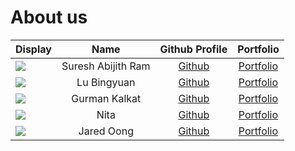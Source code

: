 # About us
Display |    Name     | Github Profile | Portfolio 
--------|:-----------:|:--------------:|:---------:
![](https://via.placeholder.com/100.png?text=Photo) |  Suresh Abijith Ram   | [Github](https://github.com/) | [Portfolio](docs/team/johndoe.md)
![](https://via.placeholder.com/100.png?text=Photo) |      Lu Bingyuan      | [Github](https://github.com/) | [Portfolio](docs/team/johndoe.md)
![](https://via.placeholder.com/100.png?text=Photo) |     Gurman Kalkat     | [Github](https://github.com/) | [Portfolio](docs/team/johndoe.md)
![](https://via.placeholder.com/100.png?text=Photo) |         Nita          | [Github](https://github.com/) | [Portfolio](docs/team/johndoe.md)
![](https://via.placeholder.com/100.png?text=Photo) |      Jared Oong       | [Github](https://github.com/) | [Portfolio](docs/team/johndoe.md)
